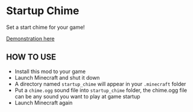 # Startup Chime

Set a start chime for your game!

[Demonstration here](https://www.bilibili.com/video/BV1zopfeEEjC)

## HOW TO USE

- Install this mod to your game
- Launch Minecraft and shut it down
- A directory named `startup_chime` will appear in your `.minecraft` folder
- Put a `chime.ogg` sound file into `startup_chime` folder, the chime.ogg file can be any sound you want to play at game startup
- Launch Minecraft again